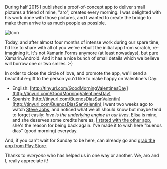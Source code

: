 During half 2015 I published a proof-of-concept app to deliver small pictures a friend of mine, "aro", creates every morning. I was delighted with his work done with those pictures, and I wanted to create the bridge to make them arrive to as much people as possible.

![Icon](icon.png)

Today, and after almost four months of intense work during our spare time, I'd like to share with all of you we've rebuilt the initial app from scratch, re-imagining it. It's not Xamarin.Forms anymore (at least nowadays), but pure Xamarin.Android. And it has a nice bunch of small details which we believe will borrow one or two smiles. :-)

In order to close the circle of love, and promote the app, we'll send a beautiful e-gift to the person you'd like to make happy on Valentine's Day:

*   English: [http://tinyurl.com/GoodMorningValentinesDay](http://tinyurl.com/GoodMorningValentinesDay)
*   Spanish: [http://tinyurl.com/BuenosDiasSanValentin](http://tinyurl.com/BuenosDiasSanValentin)
I went two weeks ago to watch [Steve Jobs](http://www.imdb.com/title/tt2080374/), and noticed what we all should know but maybe tend to forget easily: _love is the underlying engine in our lives_. Elisa is mine, and she deserves some credits here as, [I stated with the other app](http://marcoscobena.com/2015/06/08/my-first-app-published-buenos-dias/), she's the reason for being back again. I've made it to wish here "buenos días" (good morning) everyday.

And, if you can't wait for Sunday to be here, can already go and [grab the app from Play Store](https://play.google.com/store/apps/details?id=com.marcoscobena.buenosdiasaro).

Thanks to _everyone_ who has helped us in one way or another. We, aro and I, really appreciate it!
